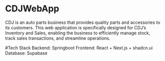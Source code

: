 # CDJWebApp
CDJ is an auto parts business that provides quality parts and accessories to its customers. This web application is specifically designed for CDJ’s Inventory and Sales, enabling the business to efficiently manage stock, track sales transactions, and streamline operations.

#Tech Stack
Backend: Springboot
Frontend: React + Next.js + shadcn.ui
Database: Supabase
